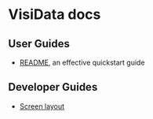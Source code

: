 # VisiData docs

## User Guides

* [README](https://github.com/saulpw/visidata/blob/stable/docs/user-guide.md), an effective quickstart guide

## Developer Guides

* [Screen layout](layout.svg)
